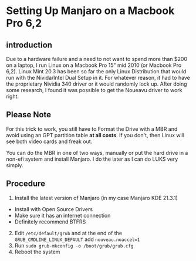 # Setting Up Manjaro on a Macbook Pro 6,2

## introduction 
Due to a hardware failure and a need to not want to spend more than $200 on a laptop, I run Linux on a Macbook Pro 15" mid 2010 (or Macbook Pro 6,2).  Linux Mint 20.3 has been so far the only Linux Distribution that would run with the Nivida/Intel Dual Setup in it.  For whatever reason, it had to have the proprietary Nividia 340 driver or it would randomly lock up.  After doing some research, I found it was possible to get the Noueavu driver to work right.

## Please Note 
For this trick to work, you still have to Format the Drive with a MBR and avoid using an GPT partition table **at all costs**.  If you don't, then Linux will see both video cards and freak out. 

You can do the MBR in one of two ways, manually or put the hard drive in a non-efi system and install Manjaro.  I do the later as I can do LUKS very simply.  

## Procedure 
1. Install the latest version of Manjaro (in my case Manjaro KDE 21.3.1)
- Install with Open Source Drivers 
- Make sure it has an internet connection 
- Definitely recommend BTFRS 
2. Edit `/etc/default/grub` and at the end of the `GRUB_CMDLINE_LINUX_DEFAULT` add `nouveau.noaccel=1` 
3. Run `sudo grub-mkconfig -o /boot/grub/grub.cfg`
4. Reboot the system 
